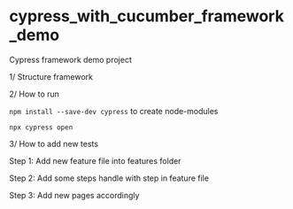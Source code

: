 # cypress_with_cucumber_framework_demo
Cypress framework demo project

1/ Structure framework

2/ How to run

`npm install --save-dev cypress` to create node-modules

`npx cypress open`

3/ How to add new tests

Step 1: Add new feature file into features folder

Step 2: Add some steps handle with step in feature file

Step 3: Add new pages accordingly

